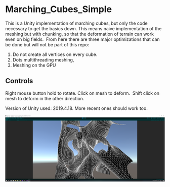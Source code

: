 # Marching_Cubes_Simple

This is a Unity implementation of marching cubes, but only the code necessary to get the basics down. This means naive implementation of the meshing but with chunking, so that the deformation of terrain can work even on big fields. 
From here there are three major optimizations that can be done but will not be part of this repo:
1) Do not create all vertices on every cube. 
2) Dots multithreading meshing,
3) Meshing on the GPU

## Controls
Right mouse button hold to rotate.
Click on mesh to deform. 
Shift click on mesh to deform in the other direction.

Version of Unity used: 2019.4.18. More recent ones should work too.

![MC](https://github.com/Nikismyname/Marching_Cubes_Simple/blob/main/Resources/MC.png)
